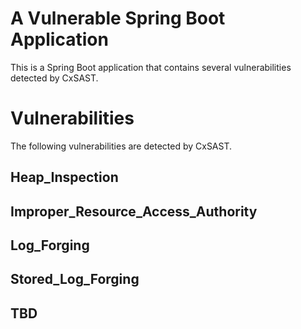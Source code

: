 # A Vulnerable Spring Boot Application

This is a Spring Boot application that contains several
vulnerabilities detected by CxSAST.

# Vulnerabilities

The following vulnerabilities are detected by CxSAST.

## Heap_Inspection

## Improper_Resource_Access_Authority

## Log_Forging

## Stored_Log_Forging

## TBD
